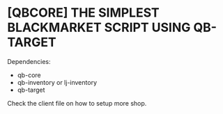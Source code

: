 # [QBCORE] THE SIMPLEST BLACKMARKET SCRIPT USING QB-TARGET
Dependencies:
- qb-core 
- qb-inventory or lj-inventory
- qb-target

Check the client file on how to setup more shop.
